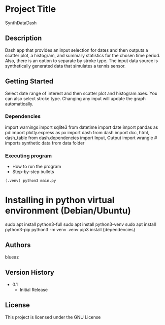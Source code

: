 # Project Title

SynthDataDash

## Description

Dash app that provides an input selection for dates and then outputs a scatter plot, a histogram, and summary statistics for the chosen time period. Also, there is an option to separate by stroke type. The input data source is synthetically generated data that simulates a tennis sensor.

## Getting Started

Select date range of interest and then scatter plot and histogram axes. You can also select stroke type. Changing any input will update the graph automatically.

### Dependencies

import warnings
import sqlite3
from datetime import date
import pandas as pd
import plotly.express as px
import dash
from dash import dcc, html, dash_table
from dash.dependencies import Input, Output
import wrangle # imports synthetic data from data folder

### Executing program

* How to run the program
* Step-by-step bullets
```
(.venv) python3 main.py
```

# Installing in python virtual environment (Debian/Ubuntu)

sudo apt install python3-full
sudo apt install python3-venv
sudo apt install python3-pip
python3 -m venv .venv
pip3 install {dependencies}

## Authors

blueaz

## Version History

* 0.1
    * Initial Release

## License

This project is licensed under the GNU License

